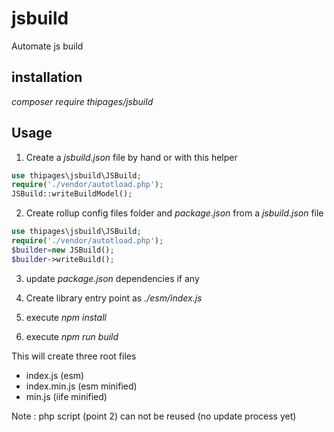 # jsbuild
Automate js build

## installation
_composer require thipages/jsbuild_


## Usage

1. Create a _jsbuild.json_ file by hand or with this helper

```php
use thipages\jsbuild\JSBuild;
require('./vendor/autotload.php');
JSBuild::writeBuildModel();
```

2. Create rollup config files folder and _package.json_ from a _jsbuild.json_ file 

```php
use thipages\jsbuild\JSBuild;
require('./vendor/autotload.php');
$builder=new JSBuild();
$builder->writeBuild();
```

3. update _package.json_ dependencies if any

4. Create library entry point as _./esm/index.js_
   
5. execute _npm install_

6. execute _npm run build_
   
This will create three root files
- index.js (esm)
- index.min.js (esm minified)
- min.js (iife minified)

Note : php script (point 2) can not be reused (no update process yet)


